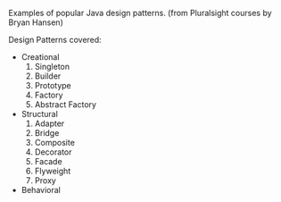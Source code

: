 Examples of popular Java design patterns. (from Pluralsight courses by Bryan Hansen)

Design Patterns covered:
- Creational
    1. Singleton
    2. Builder
    3. Prototype
    4. Factory
    5. Abstract Factory
- Structural
    1. Adapter
    2. Bridge
    3. Composite
    4. Decorator
    5. Facade
    6. Flyweight
    7. Proxy
- Behavioral